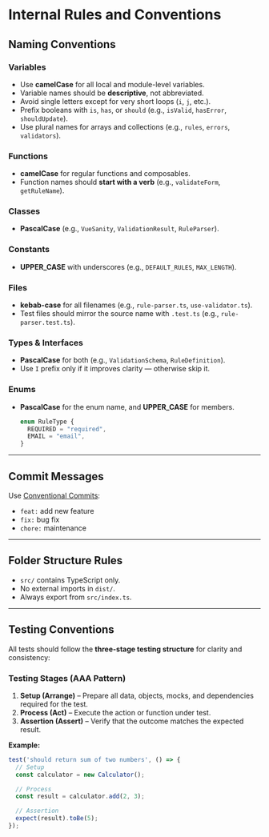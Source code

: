# Internal Rules and Conventions

## Naming Conventions

### Variables

* Use **camelCase** for all local and module-level variables.
* Variable names should be **descriptive**, not abbreviated.
* Avoid single letters except for very short loops (`i`, `j`, etc.).
* Prefix booleans with `is`, `has`, or `should` (e.g., `isValid`, `hasError`, `shouldUpdate`).
* Use plural names for arrays and collections (e.g., `rules`, `errors`, `validators`).

### Functions

* **camelCase** for regular functions and composables.
* Function names should **start with a verb** (e.g., `validateForm`, `getRuleName`).

### Classes

* **PascalCase** (e.g., `VueSanity`, `ValidationResult`, `RuleParser`).

### Constants

* **UPPER_CASE** with underscores (e.g., `DEFAULT_RULES`, `MAX_LENGTH`).

### Files

* **kebab-case** for all filenames (e.g., `rule-parser.ts`, `use-validator.ts`).
* Test files should mirror the source name with `.test.ts` (e.g., `rule-parser.test.ts`).

### Types & Interfaces

* **PascalCase** for both (e.g., `ValidationSchema`, `RuleDefinition`).
* Use `I` prefix only if it improves clarity — otherwise skip it.

### Enums

* **PascalCase** for the enum name, and **UPPER_CASE** for members.

  ```ts
  enum RuleType {
    REQUIRED = "required",
    EMAIL = "email",
  }
  ```

---

## Commit Messages

Use [Conventional Commits](https://www.conventionalcommits.org):

* `feat:` add new feature
* `fix:` bug fix
* `chore:` maintenance

---

## Folder Structure Rules

* `src/` contains TypeScript only.
* No external imports in `dist/`.
* Always export from `src/index.ts`.

---

## Testing Conventions

All tests should follow the **three-stage testing structure** for clarity and consistency:

### Testing Stages (AAA Pattern)

1. **Setup (Arrange)** – Prepare all data, objects, mocks, and dependencies required for the test.
2. **Process (Act)** – Execute the action or function under test.
3. **Assertion (Assert)** – Verify that the outcome matches the expected result.

**Example:**

```ts
test('should return sum of two numbers', () => {
  // Setup
  const calculator = new Calculator();

  // Process
  const result = calculator.add(2, 3);

  // Assertion
  expect(result).toBe(5);
});
```